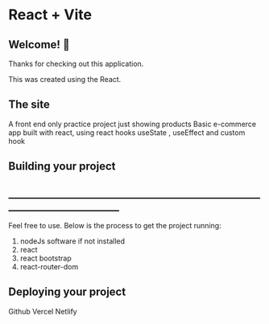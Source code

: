 # React + Vite

## Welcome! 👋

Thanks for checking out this application.

This was created using the React.

## The site

A front end only practice project just showing products Basic e-commerce app built with react, using react hooks useState , 
useEffect and 
custom hook


## Building your project
## ________________________________________________________________________
Feel free to use. Below is the process to get the project running:

1. nodeJs software if not installed
2. react
3. react bootstrap
3. react-router-dom


## Deploying your project
Github
Vercel
Netlify